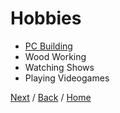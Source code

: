 # Hobbies


- [PC Building](https://en.wikipedia.org/wiki/Homebuilt_computer)
- Wood Working
- Watching Shows 
- Playing Videogames

[Next](shows.md) / [Back](Earlylife.md) / [Home](README.md)

